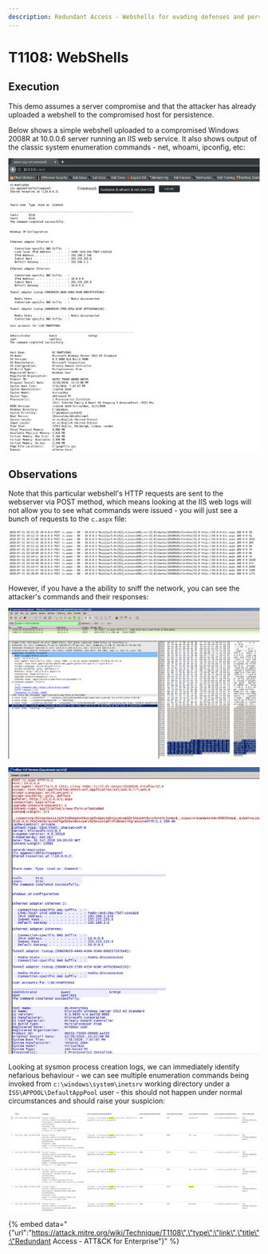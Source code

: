 ```yaml
---
description: Redundant Access - Webshells for evading defenses and persistence
---
```


# T1108: WebShells

## Execution

This demo assumes a server compromise and that the attacker has already uploaded a webshell to the compromised host for persistence.

Below shows a simple webshell uploaded to a compromised Windows 2008R at 10.0.0.6 server running an IIS web service. It also shows output of the classic system enumeration commands - net, whoami, ipconfig, etc:

![](../.gitbook/assets/webshell-attacker.png)

## Observations

Note that this particular webshell's HTTP requests are sent to the webserver via POST method, which means looking at the IIS web logs will not allow you to see what commands were issued - you will just see a bunch of requests to the `c.aspx` file:

![](../.gitbook/assets/webshell-iis-logs.png)

However, if you have a the ability to sniff the network, you can see the attacker's commands and their responses:

![](../.gitbook/assets/webshell-pcap.png)

![](../.gitbook/assets/webshell-stream.png)

Looking at sysmon process creation logs, we can immediately identify nefarious behaviour - we can see multiple enumeration commands being invoked from `c:\windows\system\inetsrv` working directory under a `ISS\APPOOL\DefaultAppPool` user - this should not happen under normal circumstances and should raise your suspicion:

![](../.gitbook/assets/webshell-sysmon.png)

{% embed data="{\"url\":\"https://attack.mitre.org/wiki/Technique/T1108\",\"type\":\"link\",\"title\":\"Redundant Access - ATT&CK for Enterprise\"}" %}

